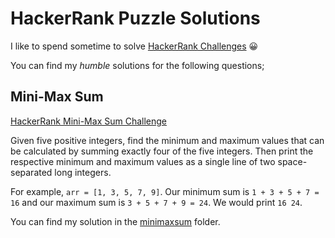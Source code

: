 # HackerRank Puzzle Solutions

I like to spend sometime to solve [HackerRank Challenges](https://www.hackerrank.com/challenges) 😀

You can find my _humble_ solutions for the following questions;

## Mini-Max Sum

[HackerRank Mini-Max Sum Challenge](https://www.hackerrank.com/challenges/mini-max-sum/problem)

Given five positive integers, find the minimum and maximum values that can be calculated by summing exactly four of the five integers. Then print the respective minimum and maximum values as a single line of two space-separated long integers.

For example, `arr = [1, 3, 5, 7, 9]`. Our minimum sum is `1 + 3 + 5 + 7 = 16` and our maximum sum is `3 + 5 + 7 + 9 = 24`. We would print `16 24`.

You can find my solution in the [minimaxsum](./minimaxsum/) folder.

